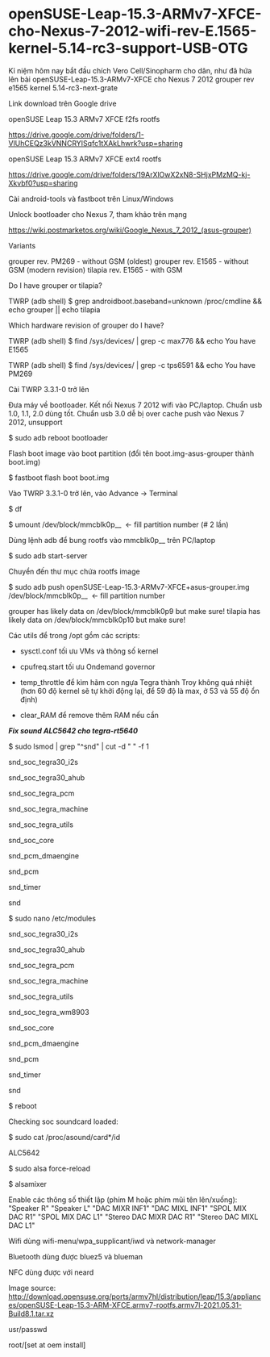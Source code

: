 # openSUSE-Leap-15.3-ARMv7-XFCE-cho-Nexus-7-2012-wifi-rev-E.1565-kernel-5.14-rc3-support-USB-OTG
Kỉ niệm hôm nay bắt đầu chích Vero Cell/Sinopharm cho dân, như đã hứa lên bài openSUSE-Leap-15.3-ARMv7-XFCE cho Nexus 7 2012 grouper rev e1565 kernel 5.14-rc3-next-grate



Link download trên Google drive



openSUSE Leap 15.3 ARMv7 XFCE f2fs rootfs

https://drive.google.com/drive/folders/1-VlUhCEQz3kVNNCRYISqfc1tXAkLhwrk?usp=sharing



openSUSE Leap 15.3 ARMv7 XFCE ext4 rootfs

https://drive.google.com/drive/folders/19ArXlOwX2xN8-SHjxPMzMQ-kj-Xkvbf0?usp=sharing



Cài android-tools và fastboot trên Linux/Windows



Unlock bootloader cho Nexus 7, tham khảo trên mạng

https://wiki.postmarketos.org/wiki/Google_Nexus_7_2012_(asus-grouper)



Variants

grouper rev. PM269 - without GSM (oldest)
grouper rev. E1565 - without GSM (modern revision)
tilapia rev. E1565 - with GSM





Do I have grouper or tilapia?





TWRP (adb shell) $ grep androidboot.baseband=unknown /proc/cmdline && echo grouper || echo tilapia



Which hardware revision of grouper do I have?





TWRP (adb shell) $ find /sys/devices/ | grep -c max776 && echo You have E1565



TWRP (adb shell) $ find /sys/devices/ | grep -c tps6591 && echo You have PM269



Cài TWRP 3.3.1-0 trở lên



Đưa máy về bootloader. Kết nối Nexus 7 2012 wifi vào PC/laptop. Chuẩn usb 1.0, 1.1, 2.0 dùng tốt. Chuẩn usb 3.0 dễ bị over cache push vào Nexus 7 2012, unsupport



$ sudo adb reboot bootloader



Flash boot image vào boot partition (đổi tên boot.img-asus-grouper thành boot.img)



$ fastboot flash boot boot.img



Vào TWRP 3.3.1-0 trở lên, vào Advance → Terminal



$ df



$ umount /dev/block/mmcblk0p__  <- fill partition number (# 2 lần)



Dùng lệnh adb để bung rootfs vào mmcblk0p__ trên PC/laptop



$ sudo adb start-server



Chuyển đến thư mục chứa rootfs image



$ sudo adb push openSUSE-Leap-15.3-ARMv7-XFCE+asus-grouper.img /dev/block/mmcblk0p__  <- fill partition number



grouper has likely data on /dev/block/mmcblk0p9 but make sure!
tilapia has likely data on /dev/block/mmcblk0p10 but make sure!



Các utils để trong /opt gồm các scripts:



- sysctl.conf tối ưu VMs và thông số kernel



- cpufreq.start tối ưu Ondemand governor



- temp_throttle để kìm hãm con ngựa Tegra thành Troy không quá nhiệt (hơn 60 độ kernel sẽ tự khởi động lại, để 59 độ là max, ở 53 và 55 độ ổn định)



- clear_RAM để remove thêm RAM nếu cần



***Fix sound ALC5642 cho tegra-rt5640***



$ sudo lsmod | grep "^snd" | cut -d " " -f 1



snd_soc_tegra30_i2s

snd_soc_tegra30_ahub

snd_soc_tegra_pcm

snd_soc_tegra_machine

snd_soc_tegra_utils

snd_soc_core

snd_pcm_dmaengine

snd_pcm

snd_timer

snd



$ sudo nano /etc/modules



snd_soc_tegra30_i2s

snd_soc_tegra30_ahub

snd_soc_tegra_pcm

snd_soc_tegra_machine

snd_soc_tegra_utils

snd_soc_tegra_wm8903

snd_soc_core

snd_pcm_dmaengine

snd_pcm

snd_timer

snd



$ reboot



Checking soc soundcard loaded:



$ sudo cat /proc/asound/card*/id



ALC5642



$ sudo alsa force-reload



$ alsamixer



Enable các thông số thiết lập (phím M hoặc phím mũi tên lên/xuống): "Speaker R" "Speaker L" "DAC MIXR INF1" "DAC MIXL INF1" "SPOL MIX DAC R1" "SPOL MIX DAC L1" "Stereo DAC MIXR DAC R1" "Stereo DAC MIXL DAC L1"



Wifi dùng wifi-menu/wpa_supplicant/iwd và network-manager



Bluetooth dùng được bluez5 và blueman



NFC dùng được với neard



Image source: http://download.opensuse.org/ports/armv7hl/distribution/leap/15.3/appliances/openSUSE-Leap-15.3-ARM-XFCE.armv7-rootfs.armv7l-2021.05.31-Build8.1.tar.xz



usr/passwd



root/[set at oem install]
